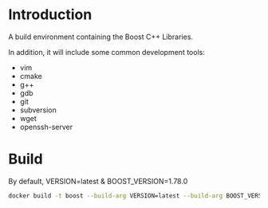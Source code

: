 # Introduction
A build environment containing the Boost C++ Libraries.

In addition, it will include some common development tools:

* vim
* cmake
* g++
* gdb
* git
* subversion
* wget
* openssh-server

# Build

By default, VERSION=latest & BOOST_VERSION=1.78.0

```bash
docker build -t boost --build-arg VERSION=latest --build-arg BOOST_VERSION=1.78.0
```
